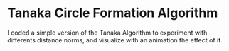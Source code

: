 # Tanaka Circle Formation Algorithm
 I coded a simple version of the Tanaka Algorithm to experiment with differents distance norms, and visualize with an animation the effect of it.
